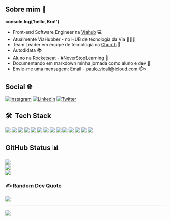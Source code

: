 ## Sobre mim 💫

<strong>console.log('hello, Bro!')</strong>
<ul>
 <li>Front-end Software Engineer na <a href="https://www.viahub.com.br/">Viahub</a> 💻</li>
 <li>Atualmente ViaHubber - no HUB de tecnologia da Via 🧑🏾‍🚀</li>
 <li>Team Leader em equipe de tecnologia na <a href="https://cristamundial.com.br/">Church</a> 🛐</li>
 <li>Autodidata 📚</li>
 <li>Aluno na <a href="https://www.rocketseat.com.br/">Rocketseat</a> - #NeverStopLearning 🚀</li>
  <li>Documentando em markdown minha jornada como aluno e dev 📝</li>
 <li>Envie-me uma mensagem: Email - paulo_vicali@icloud.com 📫></li>
</ul>

## Social 🌐
[![Instagram](https://img.shields.io/badge/Instagram-%23E4405F.svg?logo=Instagram&logoColor=white)](https://www.instagram.com/paulo_mmoutinho/?hl=pt-br)
[![Linkedin](https://img.shields.io/badge/LinkedIn-%1877F2.svg?logo=Linkedin&logoColor=white)](https://www.linkedin.com/in/paulomoutinhovitor/)
[![Twitter](https://img.shields.io/badge/Twitter-%231DA1f2.svg?logo=Twitter&logoColor=white)](https://twitter.com/PauloMoutinho19)
 
 <h2> 🛠 &nbsp;Tech Stack</h2>
<div display="inline">
<img src="https://img.shields.io/badge/HTML5-E34F26?style=for-the-badge&logo=html5&logoColor=white" />
<img src="https://img.shields.io/badge/Sass-CC6699?style=for-the-badge&logo=sass&logoColor=white" />
<img src="https://img.shields.io/badge/Tailwind_CSS-38B2AC?style=for-the-badge&logo=tailwind-css&logoColor=white" />
<img src="https://img.shields.io/badge/JavaScript-323330?style=for-the-badge&logo=javascript&logoColor=F7DF1E" />
<img src="https://img.shields.io/badge/TypeScript-007ACC?style=for-the-badge&logo=typescript&logoColor=white" />
<img src="https://img.shields.io/badge/React-20232A?style=for-the-badge&logo=react&logoColor=61DAFB" />
<img src="https://img.shields.io/badge/Next-black?style=for-the-badge&logo=next.js&logoColor=white" />
<img src="https://img.shields.io/badge/Git-E34F26?style=for-the-badge&logo=git&logoColor=white" />
 <img src="https://img.shields.io/badge/NPM-%23000000.svg?style=for-the-badge&logo=npm&logoColor=white" />
 <img src="https://img.shields.io/badge/yarn-%232C8EBB.svg?style=for-the-badge&logo=yarn&logoColor=white" />
 <img src="https://img.shields.io/badge/vite-%23646CFF.svg?style=for-the-badge&logo=vite&logoColor=white" />
<img src="https://img.shields.io/badge/figma-%23F24E1E.svg?style=for-the-badge&logo=figma&logoColor=white" />
 <img src="https://img.shields.io/badge/Markdown-000000?style=for-the-badge&logo=markdown&logoColor=white" />
 <img src="https://img.shields.io/badge/Notion-%23000000.svg?style=for-the-badge&logo=notion&logoColor=white" />
</div>

 ## GitHub Status 📊 
![](https://github-readme-stats.vercel.app/api?username=moutinhofuturedev&theme=nightowl&hide_border=false&include_all_commits=true&count_private=true)<br/>
![](https://github-readme-streak-stats.herokuapp.com/?user=moutinhofuturedev&theme=nightowl&hide_border=false)<br/>
![](https://github-readme-stats.vercel.app/api/top-langs/?username=moutinhofuturedev&theme=nightowl&hide_border=false&include_all_commits=true&count_private=true&layout=compact)

### ✍️ Random Dev Quote
![](https://quotes-github-readme.vercel.app/api?type=horizontal&theme=radical)

---
[![](https://visitcount.itsvg.in/api?id=moutinhofuturedev&label=Visualiza%C3%A7%C3%B5es&color=8&icon=5&pretty=true)](https://visitcount.itsvg.in)
